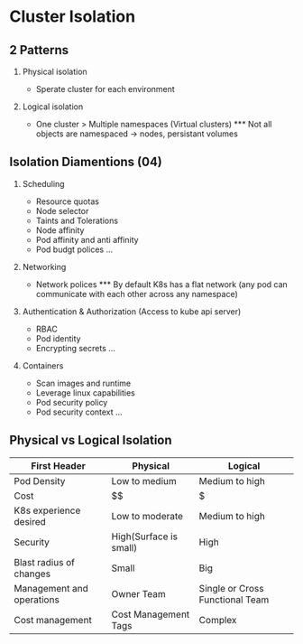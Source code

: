# Cluster Isolation

## 2 Patterns

1. Physical isolation
    - Sperate cluster for each environment

2. Logical isolation
    - One cluster > Multiple namespaces (Virtual clusters)
    *** Not all objects are namespaced -> nodes, persistant volumes

## Isolation Diamentions (04)

1. Scheduling
    - Resource quotas
    - Node selector
    - Taints and Tolerations
    - Node affinity
    - Pod affinity and anti affinity
    - Pod budgt polices 
    ...
    
2. Networking
    - Network polices
    *** By default K8s has a flat network (any pod can communicate with each other across any namespace)

3. Authentication & Authorization (Access to kube api server)
    - RBAC 
    - Pod identity
    - Encrypting secrets
    ...

4. Containers
    - Scan images and runtime
    - Leverage linux capabilities
    - Pod security policy
    - Pod security context
    ...

## Physical vs Logical Isolation

| First Header              | Physical                  | Logical                           |
| --------------------------| --------------------------| ----------------------------------|
| Pod Density               | Low to medium             | Medium to high                    |
| Cost                      | $$                        | $                                 |
| K8s experience desired    | Low to moderate           | Medium to high                    |
| Security                  | High(Surface is small)    | High                              |
| Blast radius of changes   | Small                     | Big                               |
| Management and operations | Owner Team                | Single or Cross Functional Team   |
| Cost management           | Cost Management Tags      | Complex                           |